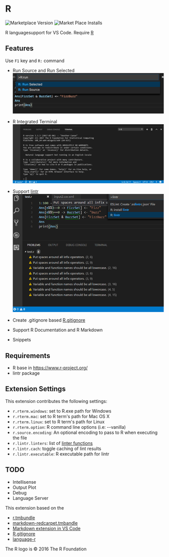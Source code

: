 # R
![Marketplace Version](http://vsmarketplacebadge.apphb.com/version/ikuyadeu.r.svg "Current Version")
![Market Place Installs](http://vsmarketplacebadge.apphb.com/installs/ikuyadeu.r.svg "Number of Installs")

R languagesupport for VS Code.
Require [R](https://www.r-project.org/)

## Features
Use `F1` key and `R:` command
* Run Source and Run Selected
![use Run .R](images/feature.png)

* R Integrated Terminal
![Create R terminal](images/terminal.png)

* Support [lintr](https://github.com/jimhester/lintr)
![lintr](images/lintr.png)
* Create .gitignore based [R.gitignore](https://github.com/github/gitignore/raw/master/R.gitignore)
* Support R Documentation and R Markdown
* Snippets

## Requirements
* R base in https://www.r-project.org/
* lintr package

## Extension Settings
This extension contributes the following settings:

* `r.rterm.windows`: set to R.exe path for Windows
* `r.rterm.mac`: set to R term's path for Mac OS X
* `r.rterm.linux`: set to R term's path for Linux
* `r.rterm.option`: R command line options (i.e: --vanilla)
* `r.source.encoding`: An optional encoding to pass to R when executing the file
* `r.lintr.linters`: list of [linter functions](https://github.com/jimhester/lintr#available-linters)
* `r.lintr.cach`: toggle caching of lint results
* `r.lintr.executable`: R executable path for lintr
## TODO
* Intellisense
* Output Plot
* Debug
* Language Server

This extension based on the 
* [r.tmbundle](https://github.com/textmate/r.tmbundle)
* [markdown-redcarpet.tmbandle](https://github.com/streeter/markdown-redcarpet.tmbundle)
* [Markdown extension in VS Code](https://github.com/Microsoft/vscode/blob/master/extensions/markdown/snippets/markdown.json)
* [R.gitignore](https://github.com/github/gitignore/raw/master/R.gitignore)
* [language-r](https://github.com/lee-dohm/language-r)

The R logo is © 2016 The R Foundation